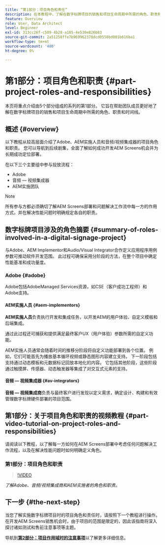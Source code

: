 ```yaml
---
title: “第1部分：项目角色和责任”
description: 在本教程中，了解在数字标牌项目的销售和项目生命周期中所需的角色、职责和时间线。
feature: Overview
role: User, Data Architect
level: Beginner
exl-id: 313cc26f-c509-4b28-a185-4e530e826b83
source-git-commit: 2a51258ffe7b969962378dcd0558bd001b616ba1
workflow-type: tm+mt
source-wordcount: '480'
ht-degree: 0%

---
```


# 第1部分：项目角色和职责 {#part-project-roles-and-responsibilities}

本页将重点介绍由5个部分组成的系列的第1部分。 它旨在帮助团队成员更好地了解在数字标牌项目的销售和项目生命周期中所需的角色、职责和时间线。

## 概述 {#overview}

以下教程从较高层面介绍了Adobe、AEM实施人员和音频/视频集成器的项目角色和职责。 您可以导航到后续剧集，全面了解如何成功开发AEM Screens机会并为长期成功定位部署。

在以下三个主要组中参与投放流程：

* Adobe
* 音频 — 视频集成器
* AEM实施团队

>[!NOTE]
>
>所有参与方都必须确切了解AEM Screens部署和问题解决工作流中每一方的作用方式，并在解决性能问题时明确规定各自的职责。

## 数字标牌项目涉及的角色摘要 {#summary-of-roles-involved-in-a-digital-signage-project}

与Adobe、AEM Implementor和Audio/Visual Integrator合作定义应用程序用例参数可推动软件开发范围。 此过程可确保采用分阶段的方法，在整个项目中确定性能基准和成功量度。

### Adobe {#adobe}

Adobe包括AdobeManaged Services资源，如CSE（客户成功工程师）和Adobe支持。

#### AEM实施人员 {#aem-implementors}

**AEM实施人员**&#x200B;负责执行开发和集成任务，以开发AEM的用户体验、自定义模板和后端集成。

通过此过程还可捕获和提供满足最终客户UX（用户体验）参数所需的自定义功能。

AEM实施人员通常会随着时间的推移分阶段将自定义功能部署到各个位置。 例如，它们可能首先为播放基本循环视频或静态图形内容建立支持。 下一阶段包括支持通过动态模板和元数据标记回放本地化的内容。 它包括其他阶段，这些阶段通过触摸屏、传感器、动态触发器等集成了对交互式元素的支持。

#### 音频 — 视频集成器 {#av-integrators}

**音频 — 视频集成商**&#x200B;负责与最终客户进行发现以定义需求，确定设计、构建和有效管理数字标牌硬件部署的项目范围。

## 第1部分：关于项目角色和职责的视频教程 {#part-video-tutorial-on-project-roles-and-responsibilities}

请阅读以下教程，以了解每一方如何在AEM Screens部署中考虑任何问题解决工作流程，以及在解决性能问题时如何明确定义角色。

### 第1部分：项目角色和职责

>[!VIDEO](https://video.tv.adobe.com/v/28375)

*了解Adobe、音频/视频集成商和AEM实施者的角色和职责。*

## 下一步 {#the-next-step}

当您了解实施数字标牌项目时的项目角色和责任时，请按照下一个教程进行操作。 在开发AEM Screens销售机会时，由于项目的范围是限定的，因此该指南将深入探讨诸如测试和售前注意事项等主题。

导航到&#x200B;**[第2部分：项目作用域时的注意事项](project-considerations.md)**&#x200B;以了解更多详细信息。
